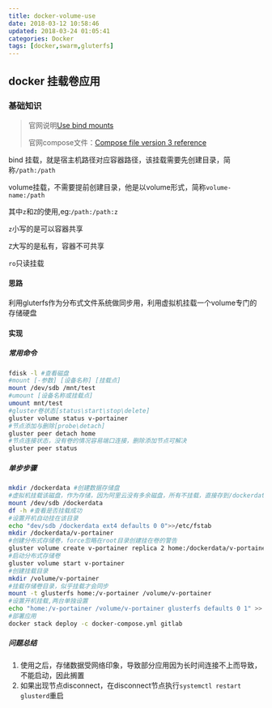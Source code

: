 ```yaml
---
title: docker-volume-use
date: 2018-03-12 10:58:46
updated: 2018-03-24 01:05:41
categories: Docker
tags: [docker,swarm,gluterfs]
---
```


## docker 挂载卷应用

### 基础知识

> 官网说明[Use bind mounts](https://docs.docker.com/storage/bind-mounts/)
>
> 官网compose文件：[Compose file version 3 reference](https://docs.docker.com/compose/compose-file/)

bind 挂载，就是宿主机路径对应容器路径，该挂载需要先创建目录，简称`/path:/path`

volume挂载，不需要提前创建目录，他是以volume形式，简称`volume-name:/path`

其中`z`和`Z`的使用,eg:`/path:/path:z`

`z`小写的是可以容器共享

`Z`大写的是私有，容器不可共享

`ro`只读挂载

#### 思路

利用gluterfs作为分布式文件系统做同步用，利用虚拟机挂载一个volume专门的存储硬盘

#### 实现

##### 常用命令

```Bash
fdisk -l #查看磁盘
#mount [-参数] [设备名称] [挂载点]
mount /dev/sdb /mnt/test
#umount [设备名称或挂载点]
umount mnt/test
#gluster卷状态[status\start\stop\delete]
gluster volume status v-portainer
#节点添加与删除[probe\detach]
gluster peer detach home
#节点连接状态，没有卷的情况容易端口连接，删除添加节点可解决
gluster peer status
```

##### 单步步骤

```bash
mkdir /dockerdata #创建数据存储盘
#虚拟机挂载该磁盘，作为存储，因为阿里云没有多余磁盘，所有不挂载，直接存到/dockerdata
mount /dev/sdb /dockerdata 
df -h #查看是否挂载成功
#设置开机自动挂在该目录
echo "dev/sdb /dockerdata ext4 defaults 0 0">>/etc/fstab
mkdir /dockerdata/v-portainer
#创建分布式存储卷，force忽略在root目录创建挂在卷的警告
gluster volume create v-portainer replica 2 home:/dockerdata/v-portainer xuanps:/dockerdata/v-portainer force
#启动分布式存储卷
gluster volume start v-portainer
#创建挂载目录
mkdir /volume/v-portainer
#挂载存储卷目录，似乎挂载才会同步
mount -t glusterfs home:/v-portainer /volume/v-portainer
#设置开机挂载,两台单独设置
echo "home:/v-portainer /volume/v-portainer glusterfs defaults 0 1" >> /etc/fstab
#部署应用
docker stack deploy -c docker-compose.yml gitlab
```

##### 问题总结

1. 使用之后，存储数据受网络印象，导致部分应用因为长时间连接不上而导致，不能启动，因此搁置
2. 如果出现节点disconnect，在disconnect节点执行`systemctl restart glusterd`重启